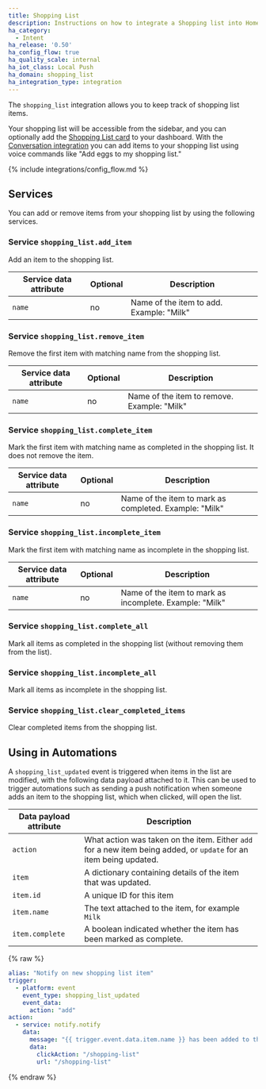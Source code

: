 ```yaml
---
title: Shopping List
description: Instructions on how to integrate a Shopping list into Home Assistant using Intent.
ha_category:
  - Intent
ha_release: '0.50'
ha_config_flow: true
ha_quality_scale: internal
ha_iot_class: Local Push
ha_domain: shopping_list
ha_integration_type: integration
---
```


The `shopping_list` integration allows you to keep track of shopping list items. 

Your shopping list will be accessible from the sidebar, and you can optionally add the [Shopping List card](/dashboards/shopping-list/) to your dashboard. With the [Conversation integration](/integrations/conversation/) you can add items to your shopping list using voice commands like "Add eggs to my shopping list." 

{% include integrations/config_flow.md %}

## Services

You can add or remove items from your shopping list by using the following services.

### Service `shopping_list.add_item`

Add an item to the shopping list.

| Service data attribute | Optional | Description                                            |
|------------------------|----------|--------------------------------------------------------|
| `name`                 |       no | Name of the item to add. Example: "Milk"               |

### Service `shopping_list.remove_item`

Remove the first item with matching name from the shopping list.

| Service data attribute | Optional | Description                                            |
|------------------------|----------|--------------------------------------------------------|
| `name`                 |       no | Name of the item to remove. Example: "Milk"            |

### Service `shopping_list.complete_item`

Mark the first item with matching name as completed in the shopping list. It does not remove the item.

| Service data attribute | Optional | Description                                            |
|------------------------|----------|--------------------------------------------------------|
| `name`                 |       no | Name of the item to mark as completed. Example: "Milk" |

### Service `shopping_list.incomplete_item`

Mark the first item with matching name as incomplete in the shopping list.

| Service data attribute | Optional | Description                                            |
|------------------------|----------|--------------------------------------------------------|
| `name`                 |       no | Name of the item to mark as incomplete. Example: "Milk" |

### Service `shopping_list.complete_all`

Mark all items as completed in the shopping list (without removing them from the list).

### Service `shopping_list.incomplete_all`

Mark all items as incomplete in the shopping list.

### Service `shopping_list.clear_completed_items`

Clear completed items from the shopping list.

## Using in Automations

A `shopping_list_updated` event is triggered when items in the list are modified, with the following data payload attached to it. This can be used to trigger automations such as sending a push notification when someone adds an item to the shopping list, which when clicked, will open the list.

| Data payload attribute | Description                                                                                                        |
|------------------------|--------------------------------------------------------------------------------------------------------------------|
| `action`               | What action was taken on the item. Either `add` for a new item being added, or `update` for an item being updated. |
| `item`                 | A dictionary containing details of the item that was updated.                                                      |
| `item.id`              | A unique ID for this item                                                                                          |
| `item.name`            | The text attached to the item, for example `Milk`                                                                  |
| `item.complete`        | A boolean indicated whether the item has been marked as complete.                                                  |

{% raw %}

```yaml
alias: "Notify on new shopping list item"
trigger:
  - platform: event
    event_type: shopping_list_updated
    event_data:
      action: "add"
action:
  - service: notify.notify
    data:
      message: "{{ trigger.event.data.item.name }} has been added to the shopping list"
      data:
        clickAction: "/shopping-list"
        url: "/shopping-list"
```

{% endraw %}

